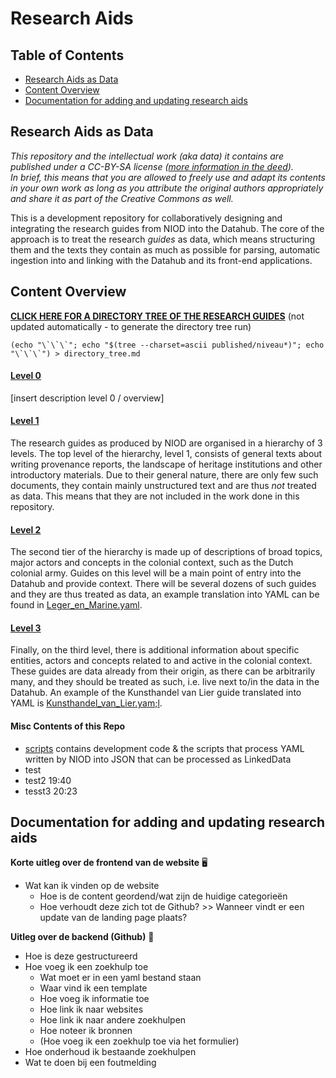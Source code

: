 # Research Aids

## Table of Contents

- [Research Aids as Data](#research-aids-as-data)
- [Content Overview](#content-overview)
- [Documentation for adding and updating research aids](#documentation-for-adding-and-updating-research-aids)

## Research Aids as Data

_This repository and the intellectual work (aka data) it contains are published under a CC-BY-SA license ([more information in the deed](./LICENSE)).  
In brief, this means that you are allowed to freely use and adapt its contents in your own work as long as you attribute the original authors appropriately and share it as part of the Creative Commons as well._  

This is a development repository for collaboratively designing and integrating the research guides from NIOD into the Datahub. The core of the approach is to treat the research _guides_ as data, which means structuring them and the texts they contain as much as possible for parsing, automatic ingestion into and linking with the Datahub and its front-end applications.

## Content Overview

**[CLICK HERE FOR A DIRECTORY TREE OF THE RESEARCH GUIDES](./directory_tree.md)**
(not updated automatically - to generate the directory tree run)
```
(echo "\`\`\`"; echo "$(tree --charset=ascii published/niveau*)"; echo "\`\`\`") > directory_tree.md
```

#### [Level 0](./published/niveau0)

[insert description level 0 / overview]

#### [Level 1](./published/niveau1)

The research guides as produced by NIOD are organised in a hierarchy of 3 levels. The top level of the hierarchy, level 1, consists of general texts about writing provenance reports, the landscape of heritage institutions and other introductory materials. Due to their general nature, there are only few such documents, they contain mainly unstructured text and are thus _not_ treated as data. This means that they are not included in the work done in this repository.


#### [Level 2](./published/niveau2)

The second tier of the hierarchy is made up of descriptions of broad topics, major actors and concepts in the colonial context, such as the Dutch colonial army. Guides on this level will be a main point of entry into the Datahub and provide context. There will be several dozens of such guides and they are thus treated as data, an example translation into YAML can be found in [Leger_en_Marine.yaml](./niveau2/Leger_en_Marine.yaml).

#### [Level 3](./published/niveau3)

Finally, on the third level, there is additional information about specific entities, actors and concepts related to and active in the colonial context. These guides are data already from their origin, as there can be arbitrarily many, and they should be treated as such, i.e. live next to/in the data in the Datahub. An example of the Kunsthandel van Lier guide translated into YAML is [Kunsthandel_van_Lier.yam;l](./niveau3Kunsthandel_van_Lier.yaml).

#### Misc Contents of this Repo

 - [scripts](./scripts/) contains development code & the scripts that process YAML written by NIOD into JSON that can be processed as LinkedData
 - test
 - test2 19:40
 - tesst3 20:23

## Documentation for adding and updating research aids

**Korte uitleg over de frontend van de website** :desktop_computer:
  - Wat kan ik vinden op de website
	 - Hoe is de content geordend/wat zijn de huidige categorieën
	 - Hoe verhoudt deze zich tot de Github? >> Wanneer vindt er een update van de landing page plaats?

**Uitleg over de backend (Github)** :floppy_disk:
  - Hoe is deze gestructureerd
  - Hoe voeg ik een zoekhulp toe
    - Wat moet er in een yaml bestand staan
    - Waar vind ik een template
    - Hoe voeg ik informatie toe
    - Hoe link ik naar websites
    - Hoe link ik naar andere zoekhulpen
    - Hoe noteer ik bronnen
    - (Hoe voeg ik een zoekhulp toe via het formulier)
  - Hoe onderhoud ik bestaande zoekhulpen
  - Wat te doen bij een foutmelding

